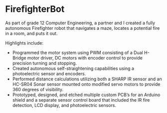 # FirefighterBot
As part of grade 12 Computer Engineering, a partner and I created a fully autonomous Firefighter robot that navigates a maze, locates a potential fire in a room, and puts it out.

Highlights include:
- Programmed the motor system using PWM consisting of a Dual H-Bridge motor driver, DC motors with encoder control to provide precision turning and stopping.
- Created autonomous self-straightening capabilities using a photoelectric sensor and encoders.
- Performed distance calculations utilizing both a SHARP IR sensor and an HC-SR04 Sonar sensor mounted onto modified servo motors to provide 360 degrees of visibility. 
- Prototyped, designed, and etched multiple custom PCB’s for an Arduino shield and a separate sensor control board that included the IR fire detection, LCD display, and photoelectric sensors.
